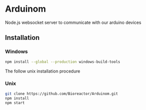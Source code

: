 # Arduinom
Node.js websocket server to communicate with our arduino devices

## Installation

### Windows
```bash
npm install --global --production windows-build-tools
```
The follow unix installation procedure


### Unix
```bash
git clone https://github.com/Bioreactor/Arduinom.git
npm install 
npm start
```